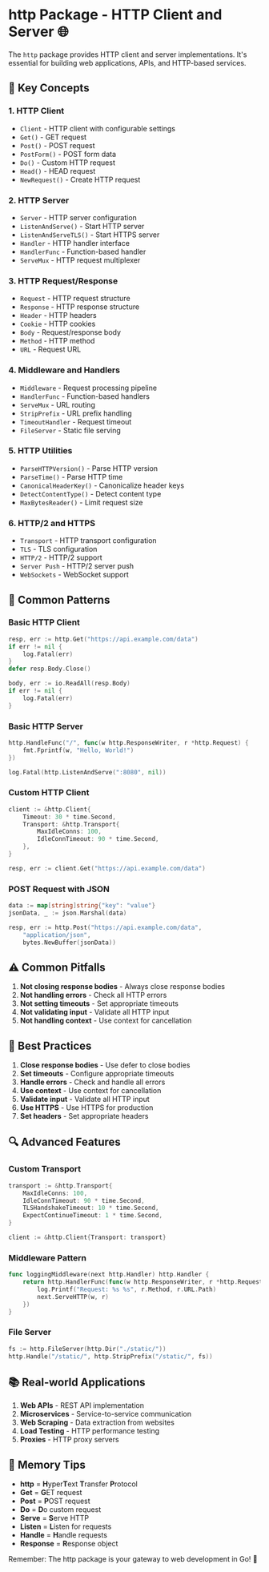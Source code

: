 # http Package - HTTP Client and Server 🌐

The `http` package provides HTTP client and server implementations. It's essential for building web applications, APIs, and HTTP-based services.

## 🎯 Key Concepts

### 1. **HTTP Client**
- `Client` - HTTP client with configurable settings
- `Get()` - GET request
- `Post()` - POST request
- `PostForm()` - POST form data
- `Do()` - Custom HTTP request
- `Head()` - HEAD request
- `NewRequest()` - Create HTTP request

### 2. **HTTP Server**
- `Server` - HTTP server configuration
- `ListenAndServe()` - Start HTTP server
- `ListenAndServeTLS()` - Start HTTPS server
- `Handler` - HTTP handler interface
- `HandlerFunc` - Function-based handler
- `ServeMux` - HTTP request multiplexer

### 3. **HTTP Request/Response**
- `Request` - HTTP request structure
- `Response` - HTTP response structure
- `Header` - HTTP headers
- `Cookie` - HTTP cookies
- `Body` - Request/response body
- `Method` - HTTP method
- `URL` - Request URL

### 4. **Middleware and Handlers**
- `Middleware` - Request processing pipeline
- `HandlerFunc` - Function-based handlers
- `ServeMux` - URL routing
- `StripPrefix` - URL prefix handling
- `TimeoutHandler` - Request timeout
- `FileServer` - Static file serving

### 5. **HTTP Utilities**
- `ParseHTTPVersion()` - Parse HTTP version
- `ParseTime()` - Parse HTTP time
- `CanonicalHeaderKey()` - Canonicalize header keys
- `DetectContentType()` - Detect content type
- `MaxBytesReader()` - Limit request size

### 6. **HTTP/2 and HTTPS**
- `Transport` - HTTP transport configuration
- `TLS` - TLS configuration
- `HTTP/2` - HTTP/2 support
- `Server Push` - HTTP/2 server push
- `WebSockets` - WebSocket support

## 🚀 Common Patterns

### Basic HTTP Client
```go
resp, err := http.Get("https://api.example.com/data")
if err != nil {
    log.Fatal(err)
}
defer resp.Body.Close()

body, err := io.ReadAll(resp.Body)
if err != nil {
    log.Fatal(err)
}
```

### Basic HTTP Server
```go
http.HandleFunc("/", func(w http.ResponseWriter, r *http.Request) {
    fmt.Fprintf(w, "Hello, World!")
})

log.Fatal(http.ListenAndServe(":8080", nil))
```

### Custom HTTP Client
```go
client := &http.Client{
    Timeout: 30 * time.Second,
    Transport: &http.Transport{
        MaxIdleConns: 100,
        IdleConnTimeout: 90 * time.Second,
    },
}

resp, err := client.Get("https://api.example.com/data")
```

### POST Request with JSON
```go
data := map[string]string{"key": "value"}
jsonData, _ := json.Marshal(data)

resp, err := http.Post("https://api.example.com/data", 
    "application/json", 
    bytes.NewBuffer(jsonData))
```

## ⚠️ Common Pitfalls

1. **Not closing response bodies** - Always close response bodies
2. **Not handling errors** - Check all HTTP errors
3. **Not setting timeouts** - Set appropriate timeouts
4. **Not validating input** - Validate all HTTP input
5. **Not handling context** - Use context for cancellation

## 🎯 Best Practices

1. **Close response bodies** - Use defer to close bodies
2. **Set timeouts** - Configure appropriate timeouts
3. **Handle errors** - Check and handle all errors
4. **Use context** - Use context for cancellation
5. **Validate input** - Validate all HTTP input
6. **Use HTTPS** - Use HTTPS for production
7. **Set headers** - Set appropriate headers

## 🔍 Advanced Features

### Custom Transport
```go
transport := &http.Transport{
    MaxIdleConns: 100,
    IdleConnTimeout: 90 * time.Second,
    TLSHandshakeTimeout: 10 * time.Second,
    ExpectContinueTimeout: 1 * time.Second,
}

client := &http.Client{Transport: transport}
```

### Middleware Pattern
```go
func loggingMiddleware(next http.Handler) http.Handler {
    return http.HandlerFunc(func(w http.ResponseWriter, r *http.Request) {
        log.Printf("Request: %s %s", r.Method, r.URL.Path)
        next.ServeHTTP(w, r)
    })
}
```

### File Server
```go
fs := http.FileServer(http.Dir("./static/"))
http.Handle("/static/", http.StripPrefix("/static/", fs))
```

## 📚 Real-world Applications

1. **Web APIs** - REST API implementation
2. **Microservices** - Service-to-service communication
3. **Web Scraping** - Data extraction from websites
4. **Load Testing** - HTTP performance testing
5. **Proxies** - HTTP proxy servers

## 🧠 Memory Tips

- **http** = **H**yper**T**ext **T**ransfer **P**rotocol
- **Get** = **G**ET request
- **Post** = **P**OST request
- **Do** = **D**o custom request
- **Serve** = **S**erve HTTP
- **Listen** = **L**isten for requests
- **Handle** = **H**andle requests
- **Response** = **R**esponse object

Remember: The http package is your gateway to web development in Go! 🎯
